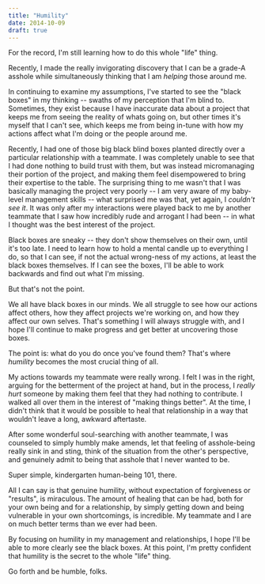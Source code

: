 ```yaml
---
title: "Humility"
date: 2014-10-09
draft: true
---
```


For the record, I'm still learning how to do this whole "life" thing.

Recently, I made the really invigorating discovery that I can be a grade-A asshole while simultaneously thinking that I am *helping* those around me.

In continuing to examine my assumptions, I've started to see the "black boxes" in my thinking -- swaths of my perception that I'm blind to. Sometimes, they exist because I have inaccurate data about a project that keeps me from seeing the reality of whats going on, but other times it's myself that I can't see, which keeps me from being in-tune with how my actions affect what I'm doing or the people around me.

Recently, I had one of those big black blind boxes planted directly over a particular relationship with a teammate. I was completely unable to see that I had done nothing to build trust with them, but was instead micromanaging their portion of the project, and making them feel disempowered to bring their expertise to the table. The surprising thing to me wasn't that I was basically managing the project very poorly -- I am very aware of my baby-level management skills -- what surprised me was that, yet again, I _couldn't see it_. It was only after my interactions were played back to me by another teammate that I saw how incredibly rude and arrogant I had been -- in what I thought was the best interest of the project.

Black boxes are sneaky -- they don't show themselves on their own, until it's too late. I need to learn how to hold a mental candle up to everything I do, so that I can see, if not the actual wrong-ness of my actions, at least the black boxes themselves. If I can see the boxes, I'll be able to work backwards and find out what I'm missing.

But that's not the point.

We all have black boxes in our minds. We all struggle to see how our actions affect others, how they affect projects we're working on, and how they affect our own selves. That's something I will always struggle with, and I hope I'll continue to make progress and get better at uncovering those boxes.

The point is: what do you do once you've found them? That's where _humility_ becomes the most crucial thing of all.

My actions towards my teammate were really wrong. I felt I was in the right, arguing for the betterment of the project at hand, but in the process, I _really hurt_ someone by making them feel that they had nothing to contribute. I walked all over them in the interest of "making things better". At the time, I didn't think that it would be possible to heal that relationship in a way that wouldn't leave a long, awkward aftertaste.

After some wonderful soul-searching with another teammate, I was counseled to simply humbly make amends, let that feeling of asshole-being really sink in and sting, think of the situation from the other's perspective, and genuinely admit to being that asshole that I never wanted to be.

Super simple, kindergarten human-being 101, there.

All I can say is that genuine humility, without expectation of forgiveness or "results", is miraculous. The amount of healing that can be had, both for your own being and for a relationship, by simply getting down and being vulnerable in your own shortcomings, is incredible. My teammate and I are on much better terms than we ever had been.

By focusing on humility in my management and relationships, I hope I'll be able to more clearly see the black boxes. At this point, I'm pretty confident that humility is the secret to the whole "life" thing.

Go forth and be humble, folks.
